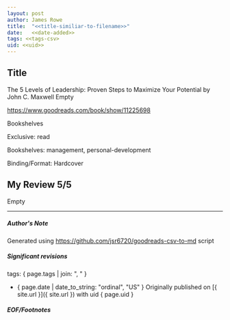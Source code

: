 ```yaml
---
layout: post
author: James Rowe
title:  "<<title-similiar-to-filename>>"
date:   <<date-added>>
tags: <<tags-csv>
uid: <<uid>>
---
```


<!-- highly dependent on how you personally use jekyll templates, and how you want this to show up -->

## Title

The 5 Levels of Leadership: Proven Steps to Maximize Your Potential by John C. Maxwell
Empty 

https://www.goodreads.com/book/show/11225698

Bookshelves

Exclusive: read

Bookshelves: management, personal-development

Binding/Format: Hardcover

## My Review 5/5

Empty

---

##### Author's Note

Generated using https://github.com/jsr6720/goodreads-csv-to-md script

##### Significant revisions

tags: { page.tags | join: ", " } <!-- todo move this somewhere -->

- { page.date | date_to_string: "ordinal", "US" } Originally published on [{ site.url }]({ site.url }) with uid { page.uid }

##### EOF/Footnotes
